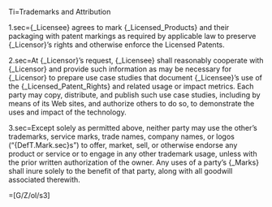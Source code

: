 Ti=Trademarks and Attribution

1.sec={_Licensee} agrees to mark {_Licensed_Products} and their packaging with patent markings as required by applicable law to preserve {_Licensor}’s rights and otherwise enforce the Licensed Patents. 

2.sec=At {_Licensor}’s request, {_Licensee} shall reasonably cooperate with {_Licensor} and provide such information as may be necessary for {_Licensor} to prepare use case studies that document {_Licensee}’s use of the {_Licensed_Patent_Rights} and related usage or impact metrics.  Each party may copy, distribute, and publish such use case studies, including by means of its Web sites, and authorize others to do so, to demonstrate the uses and impact of the technology. 

3.sec=Except solely as permitted above, neither party may use the other’s trademarks, service marks, trade names, company names, or logos (“{DefT.Mark.sec}s”) to offer, market, sell, or otherwise endorse any product or service or to engage in any other trademark usage, unless with the prior written authorization of the owner. Any uses of a party’s {_Marks} shall inure solely to the benefit of that party, along with all goodwill associated therewith.

=[G/Z/ol/s3]
